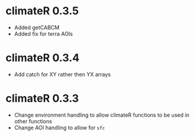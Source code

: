 # climateR 0.3.5

* Added getCABCM
* Added fix for terra AOIs

# climateR 0.3.4

* Add catch for XY rather then YX arrays

# climateR 0.3.3

* Change environment handling to allow climateR functions to be used in other functions
* Change AOI handling to allow for `sfc`
